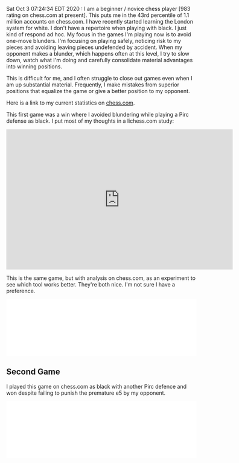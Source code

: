 Sat Oct  3 07:24:34 EDT 2020 : I am a beginner / novice chess player [983 rating on chess.com at present].  This puts me in the 43rd percentile of 1.1 million accounts on chess.com. I have recently started learning the London system for white. I don't have a repertoire when playing with black. I just kind of respond ad hoc. My focus in the games I'm playing now is to avoid one-move blunders. I'm focusing on playing safely, noticing risk to my pieces and avoiding leaving pieces undefended by accident. When my opponent makes a blunder, which happens often at this level, I try to slow down, watch what I'm doing and carefully consolidate material advantages into winning positions.  

This is difficult for me, and I often struggle to close out games even when I am up substantial material. Frequently, I make mistakes from superior positions that equalize the game or give a better position to my opponent.  

Here is a link to my current statistics on [chess.com](https://www.chess.com/stats/live/rapid/rm_bryan).

This first game was a win where I avoided blundering while playing a Pirc defense as black. I put most of my thoughts in a lichess.com study:

<iframe width=600 height=371 src="https://lichess.org/study/embed/aQ4BsxZX/5qFpvqOJ#18" frameborder=0></iframe>

This is the same game, but with analysis on chess.com, as an experiment to see which tool works better. They're both nice. I'm not sure I have a preference.

<iframe id="7077562" allowtransparency="true" frameborder="0" style="width:100%;border:none;" src="//www.chess.com/emboard?id=7077562"></iframe><script>window.addEventListener("message",e=>{e['data']&&"7077562"===e['data']['id']&&document.getElementById(`${e['data']['id']}`)&&(document.getElementById(`${e['data']['id']}`).style.height=`${e['data']['frameHeight']+30}px`)});</script>

## Second Game
I played this game on chess.com as black with another Pirc defence and won despite failing to punish the premature e5 by my opponent.

<iframe id="7077692" allowtransparency="true" frameborder="0" style="width:100%;border:none;" src="//www.chess.com/emboard?id=7077692"></iframe><script>window.addEventListener("message",e=>{e['data']&&"7077692"===e['data']['id']&&document.getElementById(`${e['data']['id']}`)&&(document.getElementById(`${e['data']['id']}`).style.height=`${e['data']['frameHeight']+30}px`)});</script>